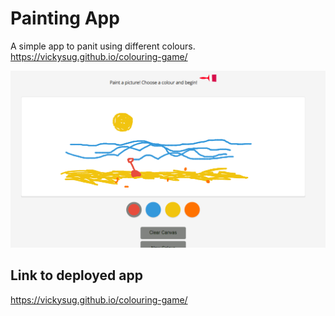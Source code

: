 # Painting App
A simple app to panit using different colours. https://vickysug.github.io/colouring-game/

![alt text](images/screen.shot.png)

## Link to deployed app
https://vickysug.github.io/colouring-game/
